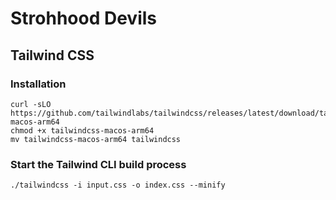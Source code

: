 # Strohhood Devils

## Tailwind CSS

### Installation

```shell
curl -sLO https://github.com/tailwindlabs/tailwindcss/releases/latest/download/tailwindcss-macos-arm64
chmod +x tailwindcss-macos-arm64
mv tailwindcss-macos-arm64 tailwindcss
```

### Start the Tailwind CLI build process

```shell
./tailwindcss -i input.css -o index.css --minify
```
